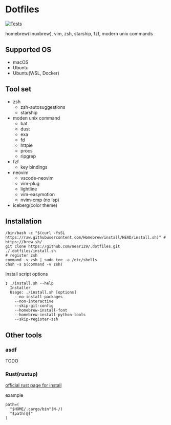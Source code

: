 # Dotfiles

[![Tests](https://github.com/near129/.dotfiles/actions/workflows/test.yaml/badge.svg)](https://github.com/near129/.dotfiles/actions/workflows/test.yaml)

homebrew(linuxbrew), vim, zsh, starship, fzf, modern unix commands

## Supported OS

- macOS
- Ubuntu
- Ubuntu(WSL, Docker)

## Tool set

- zsh
  - zsh-autosuggestions
  - starship
- moden unix command
  - bat
  - dust
  - exa
  - fd
  - httpie
  - procs
  - ripgrep
- fzf
  - key bindings
- neovim
  - vscode-neovim
  - vim-plug
  - lightline
  - vim-easymotion
  - nvim-cmp (no lsp)
- iceberg(color theme)

## Installation

```shell
/bin/bash -c "$(curl -fsSL https://raw.githubusercontent.com/Homebrew/install/HEAD/install.sh)" # https://brew.sh/
git clone https://github.com/near129/.dotfiles.git
./.dotfiles/install.sh
# register zsh
command -v zsh | sudo tee -a /etc/shells
chsh -s $(command -v zsh)
```

Install script options

```shell
❯ ./install.sh --help
  Installer
  Usage: ./install.sh [options]
    --no-install-packages
    --non-interactive
    --skip-git-config
    --homebrew-install-font
    --homebrew-install-python-tools
    --skip-register-zsh
```

## Other tools

### asdf

TODO

### Rust(rustup)

[official rust page for install](https://www.rust-lang.org/ja/tools/install)

example

```shell
path=(
  "$HOME/.cargo/bin"(N-/)
  "$path[@]"
)
```
